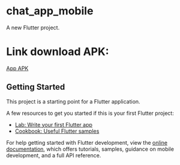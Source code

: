 # chat_app_mobile

A new Flutter project.

# Link download APK:

[App APK](https://drive.google.com/drive/folders/1sNM5P-0xCPJf-HCdjhtquut3Khh26Y0U?usp=drive_link)

## Getting Started

This project is a starting point for a Flutter application.

A few resources to get you started if this is your first Flutter project:

- [Lab: Write your first Flutter app](https://docs.flutter.dev/get-started/codelab)
- [Cookbook: Useful Flutter samples](https://docs.flutter.dev/cookbook)

For help getting started with Flutter development, view the
[online documentation](https://docs.flutter.dev/), which offers tutorials,
samples, guidance on mobile development, and a full API reference.
